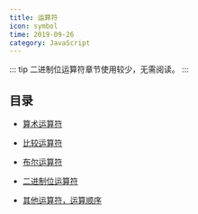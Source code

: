 ```yaml
---
title: 运算符
icon: symbol
time: 2019-09-26
category: JavaScript
---
```


::: tip
二进制位运算符章节使用较少，无需阅读。
:::

## 目录

- [算术运算符](arithmetic.md)

- [比较运算符](comparison.md)

- [布尔运算符](boolean.md)

- [二进制位运算符](bit.md) <MyBadge text="不重要" type="grey" />

- [其他运算符，运算顺序](priority.md)
